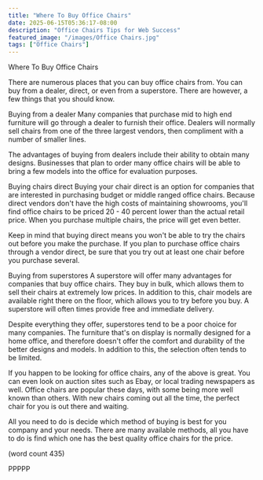 ```yaml
---
title: "Where To Buy Office Chairs"
date: 2025-06-15T05:36:17-08:00
description: "Office Chairs Tips for Web Success"
featured_image: "/images/Office Chairs.jpg"
tags: ["Office Chairs"]
---
```


Where To Buy Office Chairs

There are numerous places that you can buy office
chairs from.  You can buy from a dealer, direct, 
or even from a superstore.  There are however, a
few things that you should know.

Buying from a dealer
Many companies that purchase mid to high end 
furniture will go through a dealer to furnish
their office.  Dealers will normally sell chairs
from one of the three largest vendors, then 
compliment with a number of smaller lines.

The advantages of buying from dealers include their
ability to obtain many designs.  Businesses that
plan to order many office chairs will be able to
bring a few models into the office for evaluation
purposes.

Buying chairs direct
Buying your chair direct is an option for companies
that are interested in purchasing budget or middle
ranged office chairs.  Because direct vendors don't
have the high costs of maintaining showrooms, you'll
find office chairs to be priced 20 - 40 percent 
lower than the actual retail price.  When you 
purchase multiple chairs, the price will get even
better.

Keep in mind that buying direct means you won't be
able to try the chairs out before you make the
purchase.  If you plan to purchase office chairs 
through a vendor direct, be sure that you try out
at least one chair before you purchase several.  

Buying from superstores
A superstore will offer many advantages for companies
that buy office chairs.  They buy in bulk, which
allows them to sell their chairs at extremely low
prices.  In addition to this, chair models are 
available right there on the floor, which allows you
to try before you buy.  A superstore will often times
provide free and immediate delivery.

Despite everything they offer, superstores tend to
be a poor choice for many companies.  The furniture
that's on display is normally designed for a home 
office, and therefore doesn't offer the comfort and
durability of the better designs and models.  In
addition to this, the selection often tends to be
limited.

If you happen to be looking for office chairs, any
of the above is great.  You can even look on auction
sites such as Ebay, or local trading newspapers as 
well.  Office chairs are popular these days, with 
some being more well known than others.  With new
chairs coming out all the time, the perfect chair 
for you is out there and waiting.

All you need to do is decide which method of buying
is best for you company and your needs.  There are 
many available methods, all you have to do is find
which one has the best quality office chairs for
the price.

(word count 435)

PPPPP
